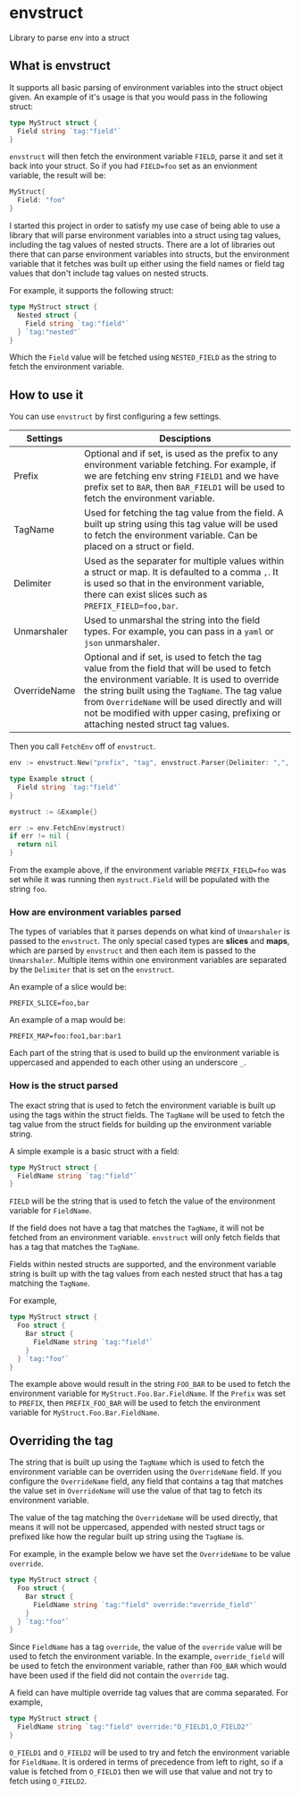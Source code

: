 # envstruct

Library to parse env into a struct

## What is envstruct

It supports all basic parsing of environment variables into the struct object
given. An example of it's usage is that you would pass in the following struct:

```go
type MyStruct struct {
  Field string `tag:"field"`
}
```

`envstruct` will then fetch the environment variable `FIELD`, parse it and set it
back into your struct. So if you had `FIELD=foo` set as an envionment variable,
the result will be:

```go
MyStruct{
  Field: "foo"
}
```

I started this project in order to satisfy my use case of being able to use a
library that will parse environment variables into a struct using tag values,
including the tag values of nested structs. There are a lot of libraries out
there that can parse environment variables into structs, but the environment
variable that it fetches was built up either using the field names or field tag
values that don't include tag values on nested structs.

For example, it supports the following struct:

```go
type MyStruct struct {
  Nested struct {
    Field string `tag:"field"`
  } `tag:"nested"`
}
```

Which the `Field` value will be fetched using `NESTED_FIELD` as the string to
fetch the environment variable.

## How to use it

You can use `envstruct` by first configuring a few settings.

| Settings      | Desciptions           
| ------------- |-------------
| Prefix        | Optional and if set, is used as the prefix to any environment variable fetching. For example, if we are fetching env string `FIELD1` and we have prefix set to `BAR`, then `BAR_FIELD1` will be used to fetch the environment variable.
| TagName       | Used for fetching the tag value from the field. A built up string using this tag value will be used to fetch the environment variable. Can be placed on a struct or field.
| Delimiter     | Used as the separater for multiple values within a struct or map. It is defaulted to a comma `,`. It is used so that in the environment variable, there can exist slices such as `PREFIX_FIELD=foo,bar`.
| Unmarshaler   | Used to unmarshal the string into the field types. For example, you can pass in a `yaml` or `json` unmarshaler.
| OverrideName  | Optional and if set, is used to fetch the tag value from the field that will be used to fetch the environment variable. It is used to override the string built using the `TagName`. The tag value from `OverrideName` will be used directly and will not be modified with upper casing, prefixing or attaching nested struct tag values.

Then you call `FetchEnv` off of `envstruct`.

```go
env := envstruct.New("prefix", "tag", envstruct.Parser{Delimiter: ",", Unmarshaler: yaml.Unmarshal})

type Example struct {
  Field string `tag:"field"`
}

mystruct := &Example{}

err := env.FetchEnv(mystruct)
if err != nil {
  return nil
}
```

From the example above, if the environment variable `PREFIX_FIELD=foo` was set
while it was running then `mystruct.Field` will be populated with the string
`foo`.

### How are environment variables parsed

The types of variables that it parses depends on what kind of `Unmarshaler` is
passed to the `envstruct`. The only special cased types are **slices** and
**maps**, which are parsed by `envstruct` and then each item is passed to the
`Unmarshaler`. Multiple items within one environment variables are separated by
the `Delimiter` that is set on the `envstruct`.

An example of a slice would be:

```
PREFIX_SLICE=foo,bar
```

An example of a map would be:

```
PREFIX_MAP=foo:foo1,bar:bar1
```

Each part of the string that is used to build up the environment variable is
uppercased and appended to each other using an underscore `_`.

### How is the struct parsed

The exact string that is used to fetch the environment variable is built up
using the tags within the struct fields. The `TagName` will be used to fetch
the tag value from the struct fields for building up the environment variable
string.

A simple example is a basic struct with a field:

```go
type MyStruct struct {
  FieldName string `tag:"field"`
}
```

`FIELD` will be the string that is used to fetch the value of the environment
variable for `FieldName`.

If the field does not have a tag that matches the `TagName`, it will not be
fetched from an environment variable. `envstruct` will only fetch fields that
has a tag that matches the `TagName`.

Fields within nested structs are supported, and the environment variable string
is built up with the tag values from each nested struct that has a tag matching
the `TagName`.

For example,

```go
type MyStruct struct {
  Foo struct {
    Bar struct {
      FieldName string `tag:"field"`
    }
  } `tag:"foo"`
}
```

The example above would result in the string `FOO_BAR` to be used to fetch the
environment variable for `MyStruct.Foo.Bar.FieldName`. If the `Prefix` was set
to `PREFIX`, then `PREFIX_FOO_BAR` will be used to fetch the environment
variable for `MyStruct.Foo.Bar.FieldName`.

## Overriding the tag

The string that is built up using the `TagName` which is used to fetch the
environment variable can be overriden using the `OverrideName` field. If you
configure the `OverrideName` field, any field that contains a tag that matches
the value set in `OverrideName` will use the value of that tag to fetch its
environment variable.

The value of the tag matching the `OverrideName` will be used directly, that
means it will not be uppercased, appended with nested struct tags or prefixed
like how the regular built up string using the `TagName` is.

For example, in the example below we have set the `OverrideName` to be value
`override`.

```go
type MyStruct struct {
  Foo struct {
    Bar struct {
      FieldName string `tag:"field" override:"override_field"`
    }
  } `tag:"foo"`
}
```

Since `FieldName` has a tag `override`, the value of the `override` value will
be used to fetch the environment variable. In the example, `override_field`
will be used to fetch the environment variable, rather than `FOO_BAR` which
would have been used if the field did not contain the `override` tag.

A field can have multiple override tag values that are comma separated. For
example, 

```go
type MyStruct struct {
  FieldName string `tag:"field" override:"O_FIELD1,O_FIELD2"`
}
```

`O_FIELD1` and `O_FIELD2` will be used to try and fetch the environment
variable for `FieldName`. It is ordered in terms of precedence from left to
right, so if a value is fetched from `O_FIELD1` then we will use that value and
not try to fetch using `O_FIELD2`.
